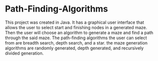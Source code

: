 # Path-Finding-Algorithms
This project was created in Java. It has a graphical user interface that allows the user to select start and finishing nodes in a generated maze. Then the user will choose an algorithm to generate a maze and find a path through the said maze. The path-finding algorithms the user can select from are breadth search, depth search, and a star. the maze generation algorithms are randomly generated, depth generated, and recursively divided generation.

